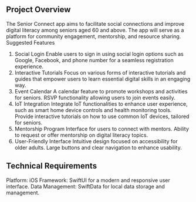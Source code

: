 ## Project Overview
The Senior Connect app aims to facilitate social connections and improve digital literacy among
seniors aged 60 and above. The app will serve as a platform for community engagement,
mentorship, and resource sharing.
Suggested Features
1. Social Login
Enable users to sign in using social login options such as Google, Facebook, and phone
number for a seamless registration experience.
2. Interactive Tutorials
Focus on various forms of interactive tutorials and guides that empower users to learn
essential digital skills in an engaging way.
3. Event Calendar
A calendar feature to promote workshops and activities for seniors.
RSVP functionality allowing users to join events easily.
4. IoT Integration
Integrate IoT functionalities to enhance user experience, such as smart home device controls
and health monitoring tools.
Provide interactive tutorials on how to use common IoT devices, tailored for seniors.
5. Mentorship Program
Interface for users to connect with mentors.
Ability to request or offer mentorship on digital literacy topics.
6. User-Friendly Interface
Intuitive design focused on accessibility for older adults.
Large buttons and clear navigation to enhance usability.
## Technical Requirements
Platform: iOS
Framework: SwiftUI for a modern and responsive user interface.
Data Management: SwiftData for local data storage and management.
